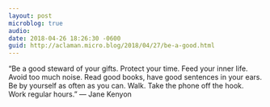 ```yaml
---
layout: post
microblog: true
audio: 
date: 2018-04-26 18:26:30 -0600
guid: http://aclaman.micro.blog/2018/04/27/be-a-good.html
---
```

“Be a good steward of your gifts. Protect your time. Feed your inner life. Avoid too much noise. Read good books, have good sentences in your ears. Be by yourself as often as you can. Walk. Take the phone off the hook. Work regular hours.” — Jane Kenyon
